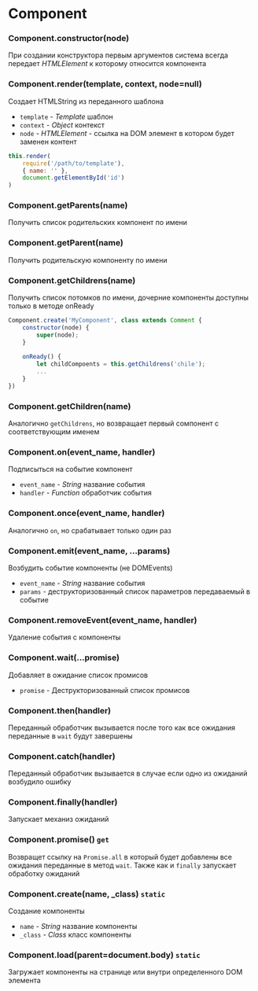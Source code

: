 # Component

### Component.constructor(node)
При создании конструктора первым аргументов система всегда передает 
*HTMLElement* к которому относится компонента

### Component.render(template, context, node=null)
Создает HTMLString из переданного шаблона
* `template` - *Template* шаблон
* `context` - *Object* контекст
* `node` - *HTMLElement* - ссылка на DOM элемент в котором будет заменен контент

```javascript
this.render(
    require('/path/to/template'),
    { name: '' },
    document.getElementById('id')
)
```


### Component.getParents(name)
Получить список родительских компонент по имени 

### Component.getParent(name)
Получить родительскую компоненту по имени

### Component.getChildrens(name)
Получить список потомков по имени, дочерние компоненты доступны только в методе onReady

```javascript
Component.create('MyComponent', class extends Comment {
    constructor(node) {
        super(node);
    }
    
    onReady() {
        let childCompoents = this.getChildrens('chile');
        ...
    }
})
```

### Component.getChildren(name)
Аналогично `getChildrens`, но возвращает первый сомпонент с соответствующим именем


### Component.on(event_name, handler)
Подписыться на событие компонент
* `event_name` - *String* название события
* `handler` - *Function* обработчик события

### Component.once(event_name, handler)
Аналогично `on`, но срабатывает только один раз


### Component.emit(event_name, ...params)
Возбудить событие компоненты (не DOMEvents)
* `event_name` - *String* название события
* `params` - деструкторизованный список параметров передаваемый в событие


### Component.removeEvent(event_name, handler)
Удаление события с компоненты


### Component.wait(...promise)
Добавляет в ожидание список промисов
* `promise` - Деструкторизованный список промисов


### Component.then(handler)
Переданный обработчик вызывается после того как все ожидания переданные в `wait` будут завершены


### Component.catch(handler)
Переданный обработчик вызывается в случае если одно из ожиданий возбудило ошибку


### Component.finally(handler)
Запускает механиз ожиданий


### Component.promise() `get`
Возвращет ссылку на `Promise.all` в который будет добавлены все ожидания переданные в метод `wait`.
Также как и `finally` запускает обработку ожиданий


### Component.create(name, _class) `static`
Создание компоненты
* `name` - *String* название компоненты
* `_class` - *Class* класс компоненты


### Component.load(parent=document.body) `static`
Загружает компоненты на странице или внутри определенного DOM элемента